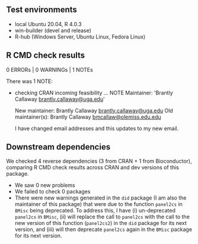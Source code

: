 ## Test environments

* local Ubuntu 20.04, R 4.0.3
* win-builder (devel and release)
* R-hub (Windows Server, Ubuntu Linux, Fedora Linux)

## R CMD check results

0 ERRORs | 0 WARNINGs | 1 NOTEs

There was 1 NOTE:

* checking CRAN incoming feasibility ... NOTE
  Maintainer: 'Brantly Callaway <brantly.callaway@uga.edu>'

  New maintainer:
    Brantly Callaway <brantly.callaway@uga.edu>
  Old maintainer(s):
    Brantly Callaway <bmcallaw@olemiss.edu.edu>

  I have changed email addresses and this updates to my new email.
  
## Downstream dependencies

We checked 4 reverse dependencies (3 from CRAN + 1 from Bioconductor), comparing R CMD check results across CRAN and dev versions of this package.

 * We saw 0 new problems
 * We failed to check 0 packages
 * There were new warnings generated in the `did` package (I am also the maintainer of this package) that were due to the function `panel2cs` in `BMisc` being deprecated.  To address this, I have (i) un-deprecated `panel2cs` in `BMisc`, (ii) will replace the call to `panel2cs` with the call to the new version of this function (`panel2cs2`) in the `did` package for its next version, and (iii) will then deprecate `panel2cs` again in the `BMisc` package for its next version.
